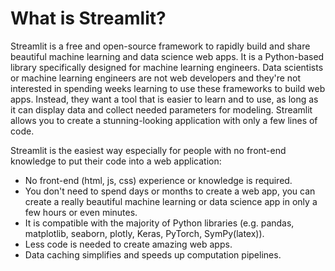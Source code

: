 # What is Streamlit?

Streamlit is a free and open-source framework to rapidly build and share beautiful machine learning and data science web apps. It is a Python-based library specifically designed for machine learning engineers. Data scientists or machine learning engineers are not web developers and they're not interested in spending weeks learning to use these frameworks to build web apps. Instead, they want a tool that is easier to learn and to use, as long as it can display data and collect needed parameters for modeling. Streamlit allows you to create a stunning-looking application with only a few lines of code.

Streamlit is the easiest way especially for people with no front-end knowledge to put their code into a web application:

* No front-end (html, js, css) experience or knowledge is required.
* You don't need to spend days or months to create a web app, you can create a really beautiful machine learning or data science app in only a few hours or even minutes.
* It is compatible with the majority of Python libraries (e.g. pandas, matplotlib, seaborn, plotly, Keras, PyTorch, SymPy(latex)).
* Less code is needed to create amazing web apps.
* Data caching simplifies and speeds up computation pipelines.

